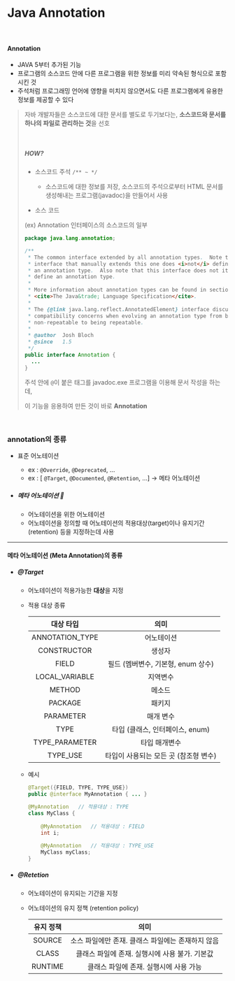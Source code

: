 # Java Annotation

<br>



#### Annotation

- JAVA 5부터 추가된 기능
- 프로그램의 소스코드 안에 다른 프로그램을 위한 정보를 미리 약속된 형식으로 포함시킨 것
- 주석처럼 프로그래밍 언어에 영향을 미치지 않으면서도 다른 프로그램에게 유용한 정보를 제공할 수 있다

> 자바 개발자들은 
> 소스코드에 대한 문서를 별도로 두기보다는,
> **소스코드와 문서를 하나의 파일로 관리하는 것**을 선호
>
> <br>
>
> ##### HOW?
>
> - 소스코드 주석 `/** ~ */` 
>   - 소스코드에 대한 정보를 저장, 소스코드의 주석으로부터 HTML 문서를 생성해내는 프로그램(javadoc)을 만들어서 사용
>
> - 소스 코드
>
> (ex) Annotation 인터페이스의 소스코드의 일부
>
> ```java
> package java.lang.annotation;
> 
> /**
>  * The common interface extended by all annotation types.  Note that an
>  * interface that manually extends this one does <i>not</i> define
>  * an annotation type.  Also note that this interface does not itself
>  * define an annotation type.
>  *
>  * More information about annotation types can be found in section 9.6 of
>  * <cite>The Java&trade; Language Specification</cite>.
>  *
>  * The {@link java.lang.reflect.AnnotatedElement} interface discusses
>  * compatibility concerns when evolving an annotation type from being
>  * non-repeatable to being repeatable.
>  *
>  * @author  Josh Bloch
>  * @since   1.5
>  */
> public interface Annotation {
> 	...
> }
> ```
>
> 주석 안에 `@`이 붙은 태그를 javadoc.exe 프로그램을 이용해 문서 작성을 하는데, 
>
> 이 기능을 응용하여 만든 것이 바로 **Annotation**

<br>



### annotation의 종류

- 표준 어노테이션
  - ex : `@Override`, `@Deprecated`, ...
  - ex : [ `@Target`, `@Documented`, `@Retention`, ...] -> 메타 어노테이션

- ##### 메타 어노테이션 :tiger: 

  - 어노테이션을 위한 어노테이션
  - 어노테이션을 정의할 때 어노테이션의 적용대상(target)이나 유지기간(retention) 등을 지정하는데 사용

---

#### 메타 어노테이션 (Meta Annotation)의 종류

- ##### @Target

  - 어노테이션이 적용가능한 **대상**을 지정

  - 적용 대상 종류

    |    대상 타입    |                 의미                  |
    | :-------------: | :-----------------------------------: |
    | ANNOTATION_TYPE |              어노테이션               |
    |   CONSTRUCTOR   |                생성자                 |
    |      FIELD      |  필드 (멤버변수, 기본형, enum 상수)   |
    | LOCAL_VARIABLE  |               지역변수                |
    |     METHOD      |                메소드                 |
    |     PACKAGE     |                패키지                 |
    |    PARAMETER    |               매개 변수               |
    |      TYPE       |    타입 (클래스, 인터페이스, enum)    |
    | TYPE_PARAMETER  |             타입 매개변수             |
    |    TYPE_USE     | 타입이 사용되는 모든 곳 (참조형 변수) |
    
  - 예시

    ```java
    @Target({FIELD, TYPE, TYPE_USE})
    public @interface MyAnnotation { ... }
    
    @MyAnnotation	// 적용대상 : TYPE
    class MyClass {
        
        @MyAnnotation	// 적용대상 : FIELD
        int i;
        
        @MyAnnotation	// 적용대상 : TYPE_USE
        MyClass myClass;
    }
    ```
  
    
  
- ##### @Retetion

  - 어노테이션이 유지되는 기간을 지정

  - 어노테이션의 유지 정책 (retention policy)

    | 유지 정책 |                       의미                        |
    | :-------: | :-----------------------------------------------: |
    |  SOURCE   | 소스 파일에만 존재. 클래스 파일에는 존재하지 않음 |
    |   CLASS   |  클래스 파일에 존재. 실행시에 사용 불가. 기본값   |
    |  RUNTIME  |      클래스 파일에 존재. 실행시에 사용 가능       |

    



